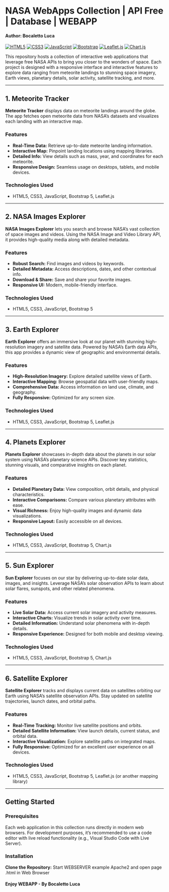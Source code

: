 # NASA WebApps Collection | API Free | Database | WEBAPP
#### Author: Bocaletto Luca

[![HTML5](https://img.shields.io/badge/HTML5-E34F26?style=for-the-badge&logo=html5&logoColor=white)](https://developer.mozilla.org/en-US/docs/Web/HTML)
[![CSS3](https://img.shields.io/badge/CSS3-1572B6?style=for-the-badge&logo=css3&logoColor=white)](https://developer.mozilla.org/en-US/docs/Web/CSS)
[![JavaScript](https://img.shields.io/badge/JavaScript-F7DF1E?style=for-the-badge&logo=javascript&logoColor=black)](https://developer.mozilla.org/en-US/docs/Web/JavaScript)
[![Bootstrap](https://img.shields.io/badge/Bootstrap-7952B3?style=for-the-badge&logo=bootstrap&logoColor=white)](https://getbootstrap.com/)
[![Leaflet.js](https://img.shields.io/badge/Leaflet.js-01A0E4?style=for-the-badge&logo=leaflet&logoColor=white)](https://leafletjs.com/)
[![Chart.js](https://img.shields.io/badge/Chart.js-FF6384?style=for-the-badge)](https://www.chartjs.org/)

This repository hosts a collection of interactive web applications that leverage free NASA APIs to bring you closer to the wonders of space. Each project is designed with a responsive interface and interactive features to explore data ranging from meteorite landings to stunning space imagery, Earth views, planetary details, solar activity, satellite tracking, and more.

---

## 1. Meteorite Tracker

**Meteorite Tracker** displays data on meteorite landings around the globe. The app fetches open meteorite data from NASA’s datasets and visualizes each landing with an interactive map.

### Features

- **Real-Time Data:** Retrieve up-to-date meteorite landing information.
- **Interactive Map:** Pinpoint landing locations using mapping libraries.
- **Detailed Info:** View details such as mass, year, and coordinates for each meteorite.
- **Responsive Design:** Seamless usage on desktops, tablets, and mobile devices.

### Technologies Used

- HTML5, CSS3, JavaScript, Bootstrap 5, Leaflet.js

---

## 2. NASA Images Explorer

**NASA Images Explorer** lets you search and browse NASA’s vast collection of space images and videos. Using the NASA Image and Video Library API, it provides high-quality media along with detailed metadata.

### Features

- **Robust Search:** Find images and videos by keywords.
- **Detailed Metadata:** Access descriptions, dates, and other contextual info.
- **Download & Share:** Save and share your favorite images.
- **Responsive UI:** Modern, mobile-friendly interface.

### Technologies Used

- HTML5, CSS3, JavaScript, Bootstrap 5

---

## 3. Earth Explorer

**Earth Explorer** offers an immersive look at our planet with stunning high-resolution imagery and satellite data. Powered by NASA’s Earth data APIs, this app provides a dynamic view of geographic and environmental details.

### Features

- **High-Resolution Imagery:** Explore detailed satellite views of Earth.
- **Interactive Mapping:** Browse geospatial data with user-friendly maps.
- **Comprehensive Data:** Access information on land use, climate, and geography.
- **Fully Responsive:** Optimized for any screen size.

### Technologies Used

- HTML5, CSS3, JavaScript, Bootstrap 5, Leaflet.js

---

## 4. Planets Explorer

**Planets Explorer** showcases in-depth data about the planets in our solar system using NASA’s planetary science APIs. Discover key statistics, stunning visuals, and comparative insights on each planet.

### Features

- **Detailed Planetary Data:** View composition, orbit details, and physical characteristics.
- **Interactive Comparisons:** Compare various planetary attributes with ease.
- **Visual Richness:** Enjoy high-quality images and dynamic data visualizations.
- **Responsive Layout:** Easily accessible on all devices.

### Technologies Used

- HTML5, CSS3, JavaScript, Bootstrap 5, Chart.js

---

## 5. Sun Explorer

**Sun Explorer** focuses on our star by delivering up-to-date solar data, images, and insights. Leverage NASA’s solar observation APIs to learn about solar flares, sunspots, and other related phenomena.

### Features

- **Live Solar Data:** Access current solar imagery and activity measures.
- **Interactive Charts:** Visualize trends in solar activity over time.
- **Detailed Information:** Understand solar phenomena with in-depth details.
- **Responsive Experience:** Designed for both mobile and desktop viewing.

### Technologies Used

- HTML5, CSS3, JavaScript, Bootstrap 5, Chart.js

---

## 6. Satellite Explorer

**Satellite Explorer** tracks and displays current data on satellites orbiting our Earth using NASA’s satellite observation APIs. Stay updated on satellite trajectories, launch dates, and orbital paths.

### Features

- **Real-Time Tracking:** Monitor live satellite positions and orbits.
- **Detailed Satellite Information:** View launch details, current status, and orbital data.
- **Interactive Visualization:** Explore satellite paths on integrated maps.
- **Fully Responsive:** Optimized for an excellent user experience on all devices.

### Technologies Used

- HTML5, CSS3, JavaScript, Bootstrap 5, Leaflet.js (or another mapping library)

---

## Getting Started

### Prerequisites

Each web application in this collection runs directly in modern web browsers. For development purposes, it’s recommended to use a code editor with live reload functionality (e.g., Visual Studio Code with Live Server).

### Installation
**Clone the Repository:**
Start WEBSERVER example Apache2 and open page .html in Web Browser

#### Enjoy WEBAPP - By Bocaletto Luca
